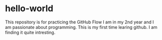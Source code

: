 # hello-world
This repository is for practicing the GitHub Flow
I am in my 2nd year and I am passionate about programming.
This is my first time learing github. I am finding it quite intresting.
